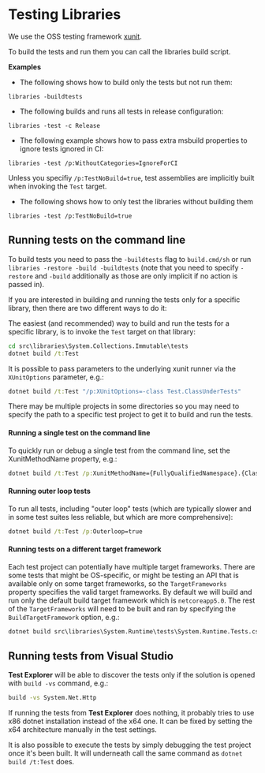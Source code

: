 # Testing Libraries

We use the OSS testing framework [xunit](http://xunit.github.io/).

To build the tests and run them you can call the libraries build script.

**Examples**
- The following shows how to build only the tests but not run them:
```
libraries -buildtests
```

- The following builds and runs all tests in release configuration:
```
libraries -test -c Release
```

- The following example shows how to pass extra msbuild properties to ignore tests ignored in CI:
```
libraries -test /p:WithoutCategories=IgnoreForCI
```

Unless you specifiy `/p:TestNoBuild=true`, test assemblies are implicitly built when invoking the `Test` target.
- The following shows how to only test the libraries without building them
```
libraries -test /p:TestNoBuild=true
```

## Running tests on the command line

To build tests you need to pass the `-buildtests` flag to `build.cmd/sh` or run `libraries -restore -build -buildtests` (note that you need to specify `-restore` and `-build` additionally as those are only implicit if no action is passed in).

If you are interested in building and running the tests only for a specific library, then there are two different ways to do it:

The easiest (and recommended) way to build and run the tests for a specific library, is to invoke the `Test` target on that library:
```cmd
cd src\libraries\System.Collections.Immutable\tests
dotnet build /t:Test
```

It is possible to pass parameters to the underlying xunit runner via the `XUnitOptions` parameter, e.g.:
```cmd
dotnet build /t:Test "/p:XUnitOptions=-class Test.ClassUnderTests"
```

There may be multiple projects in some directories so you may need to specify the path to a specific test project to get it to build and run the tests.

#### Running a single test on the command line

To quickly run or debug a single test from the command line, set the XunitMethodName property, e.g.:
```cmd
dotnet build /t:Test /p:XunitMethodName={FullyQualifiedNamespace}.{ClassName}.{MethodName}
```

#### Running outer loop tests

To run all tests, including "outer loop" tests (which are typically slower and in some test suites less reliable, but which are more comprehensive):
```cmd
dotnet build /t:Test /p:Outerloop=true
```

#### Running tests on a different target framework

Each test project can potentially have multiple target frameworks. There are some tests that might be OS-specific, or might be testing an API that is available only on some target frameworks, so the `TargetFrameworks` property specifies the valid target frameworks. By default we will build and run only the default build target framework which is `netcoreapp5.0`. The rest of the `TargetFrameworks` will need to be built and ran by specifying the `BuildTargetFramework` option, e.g.:
```cmd
dotnet build src\libraries\System.Runtime\tests\System.Runtime.Tests.csproj /p:BuildTargetFramework=net472
```

## Running tests from Visual Studio

**Test Explorer** will be able to discover the tests only if the solution is opened with `build -vs` command, e.g.:
```cmd
build -vs System.Net.Http
```
If running the tests from **Test Explorer** does nothing, it probably tries to use x86 dotnet installation instead of the x64 one. It can be fixed by setting the x64 architecture manually in the test settings.

It is also possible to execute the tests by simply debugging the test project once it's been built. It will underneath call the same command as `dotnet build /t:Test` does.
